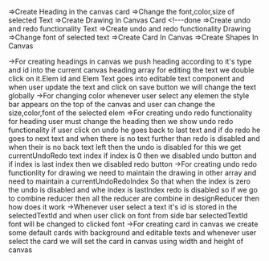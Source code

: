 <!-- ! Features -->
=>Create Heading in the canvas card
=>Change the font,color,size of selected Text
=>Create Drawing In Canvas Card <!---done
=>Create undo and redo functionality Text
=>Create undo and redo functionality Drawing
=>Change font of selected text
=>Create Card In Canvas
=>Create Shapes In Canvas 

<!-- ! Implementation -->
->For creating headings in canvas we push heading according to it's type and id into the current canvas heading array for editing the text we double click on it.Elem id and Elem Text goes into editable text component and when user update the text and click on save button we will change the text globally
->For changing color whenever user select any elemen the style bar appears on the top of the canvas and user can change the size,color,font of the selected elem
=>For creating undo redo functionality for heading user must change the heading then we show undo redo functionality if user click on undo he goes back to last text and if do redo he goes to next text and when there is no text further than redo is disabled and when their is no back text left then the undo is disabled for this we get currentUndoRedo text index if index is 0 then we disabled undo button and if index is last index then we disabled redo button
->For creating undo redo functionlity for drawing we need to maintain the drawing in other array and need to maintain a currentUndoRedoIndex So that when the index is zero the undo is disabled and whe index is lastIndex redo is disabled
so if we go to combine reducer then all the reducer are combine in designReducer then how does it work
->Whenever user select a text it's id is stored in the selectedTextId and when user click on font from side bar selectedTextId font will be changed to clicked font
->For creating card in canvas we create some default cards with background and editable texts and whenever user select the card we will set the card in canvas using width and height of canvas 